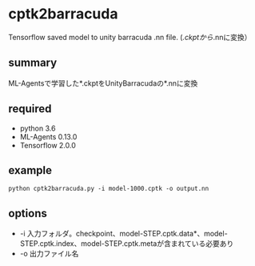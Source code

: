 # cptk2barracuda
Tensorflow saved model to unity barracuda .nn file. (*.ckptから*.nnに変換）

## summary
ML-Agentsで学習した*.ckptをUnityBarracudaの*.nnに変換

## required
* python 3.6
* ML-Agents 0.13.0
* Tensorflow 2.0.0

## example
```
python cptk2barracuda.py -i model-1000.cptk -o output.nn
```

## options
* -i 入力フォルダ。checkpoint、model-STEP.cptk.data*、model-STEP.cptk.index、model-STEP.cptk.metaが含まれている必要あり
* -o 出力ファイル名

